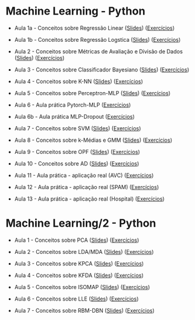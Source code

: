 # Machine Learning - Python

* Aula 1a - Conceitos sobre Regressão Linear ([Slides](https://github.com/ai2-education-fiep-turma-4/04-machine-learning/blob/master/slides/aula1/linear_regression.pdf)) ([Exercícios](https://github.com/ai2-education-fiep-turma-4/04-machine-learning/tree/master/exercicios/aula1/LinearRegression.ipynb)) 

* Aula 1b - Conceitos sobre Regressão Logstica ([Slides](https://github.com/ai2-education-fiep-turma-4/04-machine-learning/blob/master/slides/aula1/logistic_regression.pdf)) ([Exercícios](https://github.com/ai2-education-fiep-turma-4/04-machine-learning/tree/master/exercicios/aula1/LogisticRegression.ipynb)) 


* Aula 2 - Conceitos sobre Métricas de Avaliação e Divisão de Dados ([Slides](https://github.com/ai2-education-fiep-turma-4/04-machine-learning/blob/master/slides/aula2/metrics_datasplit.pdf)) ([Exercícios](https://github.com/ai2-education-fiep-turma-4/04-machine-learning/tree/master/exercicios/aula2/Cross-Validation.ipynb)) 

* Aula 3 - Conceitos sobre Classificador Bayesiano ([Slides](https://github.com/ai2-education-fiep-turma-4/04-machine-learning/blob/master/slides/aula3/classificador_bayesiano.pdf)) ([Exercícios](https://github.com/ai2-education-fiep-turma-4/04-machine-learning/tree/master/exercicios/aula3/NaiveBayes.ipynb))

* Aula 4 - Conceitos sobre K-NN ([Slides](https://github.com/ai2-education-fiep-turma-4/04-machine-learning/blob/master/slides/aula4/k-nn.pdf)) ([Exercícios](https://github.com/ai2-education-fiep-turma-4/04-machine-learning/tree/master/exercicios/aula4/K-NN.ipynb))

* Aula 5 - Conceitos sobre Perceptron-MLP ([Slides](https://github.com/ai2-education-fiep-turma-4/04-machine-learning/blob/master/slides/aula5/perceptron_mlp.pdf)) ([Exercícios](https://github.com/ai2-education-fiep-turma-4/04-machine-learning/tree/master/exercicios/aula5/Perceptron.ipynb))


* Aula 6 - Aula prática Pytorch-MLP ([Exercícios](https://github.com/ai2-education-fiep-turma-4/04-machine-learning/tree/master/exercicios/aula6))

* Aula 6b - Aula prática MLP-Dropout ([Exercícios](https://github.com/ai2-education-fiep-turma-4/04-machine-learning/tree/master/exercicios/aula6b))

* Aula 7 - Conceitos sobre SVM ([Slides](https://github.com/ai2-education-fiep-turma-4/04-machine-learning/blob/master/slides/aula7/svm.pdf)) ([Exercícios](https://github.com/ai2-education-fiep-turma-4/04-machine-learning/tree/master/exercicios/aula7/SVM.ipynb))

* Aula 8 - Conceitos sobre k-Médias e GMM ([Slides](https://github.com/ai2-education-fiep-turma-4/04-machine-learning/blob/master/slides/aula8)) ([Exercícios](https://github.com/ai2-education-fiep-turma-4/04-machine-learning/tree/master/exercicios/aula8/kmeans_gmm.ipynb))

* Aula 9 - Conceitos sobre OPF ([Slides](https://github.com/ai2-education-fiep-turma-4/04-machine-learning/blob/master/slides/aula9/opf.pdf)) ([Exercícios](https://github.com/ai2-education-fiep-turma-4/04-machine-learning/tree/master/exercicios/aula9/OPF.ipynb))

* Aula 10 - Conceitos sobre AD ([Slides](https://github.com/ai2-education-fiep-turma-4/04-machine-learning/blob/master/slides/aula10/ad.pdf)) ([Exercícios](https://github.com/ai2-education-fiep-turma-4/04-machine-learning/tree/master/exercicios/aula10))

* Aula 11 - Aula prática - aplicação real (AVC) ([Exercícios](https://github.com/ai2-education-fiep-turma-4/04-machine-learning/tree/master/exercicios/aula11))

* Aula 12 - Aula prática - aplicação real (SPAM) ([Exercícios](https://github.com/ai2-education-fiep-turma-4/04-machine-learning/tree/master/exercicios/aula12))

* Aula 13 - Aula prática - aplicação real (Hospital) ([Exercícios](https://github.com/ai2-education-fiep-turma-4/04-machine-learning/tree/master/exercicios/aula13))


# Machine Learning/2 - Python

* Aula 1 - Conceitos sobre PCA ([Slides](https://github.com/ai2-education-fiep-turma-4/04-machine-learning/blob/master/ml-2/slides/aula1/pca.pdf)) ([Exercícios](https://github.com/ai2-education-fiep-turma-4/04-machine-learning/tree/master/ml-2/exercicios/aula1_PCA/PCA.ipynb)) 

* Aula 2 - Conceitos sobre LDA/MDA ([Slides](https://github.com/ai2-education-fiep-turma-4/04-machine-learning/blob/master/ml-2/slides/aula2/lda.pdf)) ([Exercícios](https://github.com/ai2-education-fiep-turma-4/04-machine-learning/tree/master/ml-2/exercicios/aula2_LDA/LDA.ipynb)) 

* Aula 3 - Conceitos sobre KPCA ([Slides](https://github.com/ai2-education-fiep-turma-4/04-machine-learning/blob/master/ml-2/slides/aula3/kpca.pdf)) ([Exercícios](https://github.com/ai2-education-fiep-turma-4/04-machine-learning/tree/master/ml-2/exercicios/aula3_kernelPCA/kernelPCA.ipynb)) 

* Aula 4 - Conceitos sobre KFDA ([Slides](https://github.com/ai2-education-fiep-turma-4/04-machine-learning/blob/master/ml-2/slides/aula4/kfda.pdf)) ([Exercícios](https://github.com/ai2-education-fiep-turma-4/04-machine-learning/tree/master/ml-2/exercicios/aula4_KFDA/KFDA.ipynb)) 

* Aula 5 - Conceitos sobre ISOMAP ([Slides](https://github.com/ai2-education-fiep-turma-4/04-machine-learning/blob/master/ml-2/slides/aula5/isomap.pdf)) ([Exercícios](https://github.com/ai2-education-fiep-turma-4/04-machine-learning/tree/master/ml-2/exercicios/aula5_ISOMAP/isomap.ipynb)) 

* Aula 6 - Conceitos sobre LLE ([Slides](https://github.com/ai2-education-fiep-turma-4/04-machine-learning/blob/master/ml-2/slides/aula6/lle.pdf)) ([Exercícios](https://github.com/ai2-education-fiep-turma-4/04-machine-learning/tree/master/ml-2/exercicios/aula6_LLE/)) 

* Aula 7 - Conceitos sobre RBM-DBN ([Slides](https://github.com/ai2-education-fiep-turma-4/04-machine-learning/blob/master/ml-2/slides/aula7/rbm.pdf)) ([Exercícios](https://github.com/ai2-education-fiep-turma-4/04-machine-learning/tree/master/ml-2/exercicios/aula7_RBM/RBM-DBN.ipynb)) 

